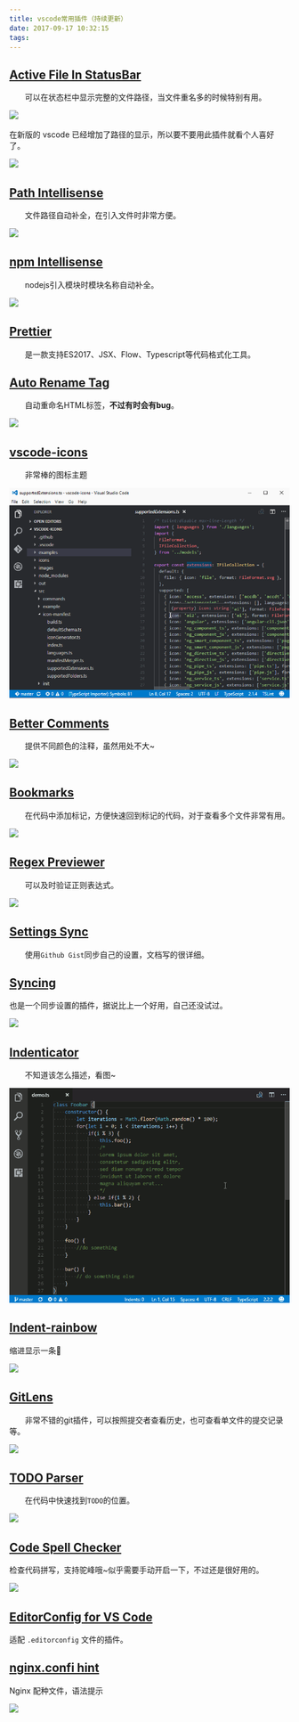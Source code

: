 ```yaml
---
title: vscode常用插件（持续更新）
date: 2017-09-17 10:32:15
tags:
---
```


## [Active File In StatusBar](https://marketplace.visualstudio.com/items?itemName=RoscoP.ActiveFileInStatusBar)

　　可以在状态栏中显示完整的文件路径，当文件重名多的时候特别有用。

![](https://github.com/RoscoP/ActiveFileInStatusBar/raw/master/media/ActiveFileInStatusBar.gif)



在新版的 vscode 已经增加了路径的显示，所以要不要用此插件就看个人喜好了。

![](https://tva1.sinaimg.cn/large/006y8mN6ly1g78o2zoarcj30zo0f8wir.jpg)

## [Path Intellisense](https://marketplace.visualstudio.com/items?itemName=christian-kohler.path-intellisense)

　　文件路径自动补全，在引入文件时非常方便。

![](http://i.giphy.com/iaHeUiDeTUZuo.gif)

## [npm Intellisense](https://marketplace.visualstudio.com/items?itemName=christian-kohler.npm-intellisense)

　　nodejs引入模块时模块名称自动补全。

![](https://github.com/ChristianKohler/NpmIntellisense/raw/master/images/auto_complete.gif)

## [Prettier](https://marketplace.visualstudio.com/items?itemName=esbenp.prettier-vscode)

　　是一款支持ES2017、JSX、Flow、Typescript等代码格式化工具。

## [Auto Rename Tag](https://marketplace.visualstudio.com/items?itemName=formulahendry.auto-rename-tag)

　　自动重命名HTML标签，**不过有时会有bug**。

![](https://github.com/formulahendry/vscode-auto-rename-tag/raw/master/images/usage.gif)

## [vscode-icons](https://marketplace.visualstudio.com/items?itemName=robertohuertasm.vscode-icons)

　　非常棒的图标主题

![](https://raw.githubusercontent.com/vscode-icons/vscode-icons/master/images/screenshot.gif)

## [Better Comments](https://marketplace.visualstudio.com/items?itemName=aaron-bond.better-comments)

　　提供不同颜色的注释，虽然用处不大~

![](https://github.com/aaron-bond/better-comments/raw/master/images/better-comments.PNG)

## [Bookmarks](https://marketplace.visualstudio.com/items?itemName=alefragnani.Bookmarks)

　　在代码中添加标记，方便快速回到标记的代码，对于查看多个文件非常有用。

![](https://github.com/alefragnani/vscode-bookmarks/raw/master/images/bookmarks-list.gif)

## [Regex Previewer](https://marketplace.visualstudio.com/items?itemName=chrmarti.regex)

　　可以及时验证正则表达式。

![](https://github.com/chrmarti/vscode-regex/raw/master/images/in_action.gif)

## [Settings Sync](https://marketplace.visualstudio.com/items?itemName=Shan.code-settings-sync)

　　使用`Github Gist`同步自己的设置，文档写的很详细。

## [Syncing](https://marketplace.visualstudio.com/items?itemName=nonoroazoro.syncing)

也是一个同步设置的插件，据说比上一个好用，自己还没试过。

![](https://github.com/nonoroazoro/vscode-syncing/raw/master/docs/gif/Keyboard-Shortcuts.gif)



## [Indenticator](https://marketplace.visualstudio.com/items?itemName=SirTori.indenticator)

　　不知道该怎么描述，看图~

![](https://github.com/SirTori/indenticator/raw/master/img/demo.gif)



## [Indent-rainbow](https://marketplace.visualstudio.com/items?itemName=oderwat.indent-rainbow)

缩进显示一条🌈

![](https://raw.githubusercontent.com/oderwat/vscode-indent-rainbow/master/assets/example.png)


## [GitLens](https://marketplace.visualstudio.com/items?itemName=eamodio.gitlens) 

　　非常不错的git插件，可以按照提交者查看历史，也可查看单文件的提交记录等。

![](https://raw.githubusercontent.com/eamodio/vscode-gitlens/master/images/gitlens-preview.gif)

## [TODO Parser](https://marketplace.visualstudio.com/items?itemName=minhthai.vscode-todo-parser)

　　在代码中快速找到`TODO`的位置。

![](https://github.com/kantlove/vscode-todo-parser/raw/master/images/demo_vscode1.2.gif)



## [Code Spell Checker](https://marketplace.visualstudio.com/items?itemName=streetsidesoftware.code-spell-checker)

检查代码拼写，支持驼峰哦~似乎需要手动开启一下，不过还是很好用的。

![](https://raw.githubusercontent.com/Jason-Rev/vscode-spell-checker/master/client/images/example.gif)



## [EditorConfig for VS Code](https://marketplace.visualstudio.com/items?itemName=EditorConfig.EditorConfig)

适配 `.editorconfig` 文件的插件。



## [nginx.confi hint](https://marketplace.visualstudio.com/items?itemName=hangxingliu.vscode-nginx-conf-hint)

Nginx 配种文件，语法提示

![](https://raw.githubusercontent.com/hangxingliu/vscode-nginx-conf-hint/master/images/screenshots.gif)



